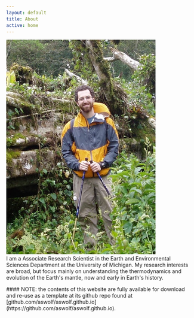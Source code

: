 ```yaml
---
layout: default
title: About
active: home
---
```


<div class="splitleft">
<img class="left" src="images/FallenTreeCloseupSmall.jpg" alt="Hiking in a Cloud Forest in Nicaragua">
</div>


<div class="splitright">
<div class="box">
I am a Associate Research Scientist in the Earth and Environmental Sciences Department at the University of Michigan.
My research interests are broad, but focus mainly on understanding the thermodynamics and evolution of the Earth's mantle, now and early in Earth's history.
</div>
</div>

<div class="clear"></div>

<p></p>

<div class="box" markdown="1">
#### NOTE: the contents of this website are fully available for download and re-use as a template at its github repo found at [github.com/aswolf/aswolf.github.io](https://github.com/aswolf/aswolf.github.io).
</div>
